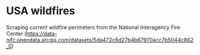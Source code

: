 # USA wildfires
Scraping current wildfire perimeters from the National Interagency Fire Center (https://data-nifc.opendata.arcgis.com/datasets/5da472c6d27b4b67970acc7b5044c862_0)
